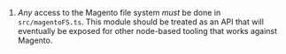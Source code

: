 1. _Any_ access to the Magento file system _must_ be done in `src/magentoFS.ts`. This module should be treated as an API that will eventually be exposed for other node-based tooling that works against Magento.
